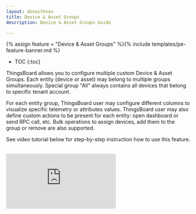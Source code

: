 ```yaml
---
layout: docwithnav
title: Device & Asset Groups
description: Device & Asset Groups Guide 

---
```


{% assign feature = "Device & Asset Groups" %}{% include templates/pe-feature-banner.md %}

* TOC
{:toc}

ThingsBoard allows you to configure multiple custom Device & Asset Groups. 
Each entity (device or asset) may belong to multiple groups simultaneously. 
Special group "All" always contains all devices that belong to specific tenant account.

For each entity group, ThingsBoard user may configure different columns to visualize specific telemetry or attributes values. 
ThingsBoard user may also define custom actions to be present for each entity: open dashboard or send RPC call, etc. 
Bulk operations to assign devices, add them to the group or remove are also supported.  
   
See video tutorial below for step-by-step instruction how to use this feature.

<br/>
<div id="video">  
    <div id="video_wrapper">
        <iframe src="https://www.youtube.com/embed/RNdaEqrGhn8" frameborder="0" allowfullscreen></iframe>
    </div>
</div> 